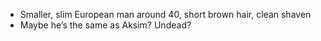 
- Smaller, slim European man around 40, short brown hair, clean shaven
- Maybe he’s the same as Aksim? Undead?